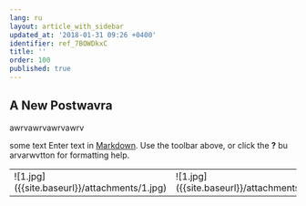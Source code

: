 ```yaml
---
lang: ru
layout: article_with_sidebar
updated_at: '2018-01-31 09:26 +0400'
identifier: ref_7BOWDkxC
title: ''
order: 100
published: true
---
```

## A New Postwavra
awrvawrvawrvawrv

some text
Enter text in [Markdown](http://daringfireball.net/projects/markdown/). Use the toolbar above, or click the **?** bu arvarwvtton for formatting help.

<table>
  <tr>
    <td>![1.jpg]({{site.baseurl}}/attachments/1.jpg)</td>
    <td>![1.jpg]({{site.baseurl}}/attachments/1.jpg)</td>
  </tr>
</table>
